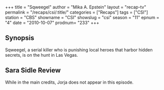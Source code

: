 +++
title = "Sqweegel"
author = "Mika A. Epstein"
layout = "recap-tv"
permalink = "/recaps/csi/:title/"
categories = ["Recaps"]
tags = ["CSI"]
station = "CBS"
showname = "CSI"
showslug = "csi"
season = "11"
epnum = "4"
date = "2010-10-07"
prodnum= "233"
+++

## Synopsis

Sqweegel, a serial killer who is punishing local heroes that harbor hidden secrets, is on the hunt in Las Vegas.

## Sara Sidle Review

While in the main credits, Jorja does not appear in this episode.

